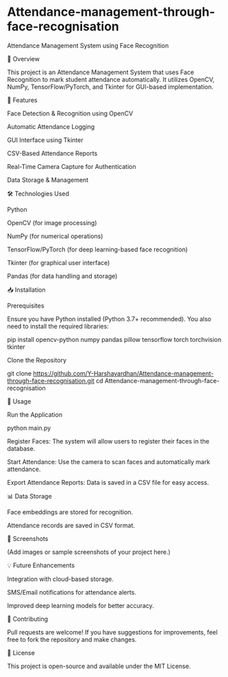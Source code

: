 # Attendance-management-through-face-recognisation
Attendance Management System using Face Recognition

📌 Overview

This project is an Attendance Management System that uses Face Recognition to mark student attendance automatically. It utilizes OpenCV, NumPy, TensorFlow/PyTorch, and Tkinter for GUI-based implementation.

🚀 Features

Face Detection & Recognition using OpenCV

Automatic Attendance Logging

GUI Interface using Tkinter

CSV-Based Attendance Reports

Real-Time Camera Capture for Authentication

Data Storage & Management

🛠️ Technologies Used

Python

OpenCV (for image processing)

NumPy (for numerical operations)

TensorFlow/PyTorch (for deep learning-based face recognition)

Tkinter (for graphical user interface)

Pandas (for data handling and storage)

📥 Installation

Prerequisites

Ensure you have Python installed (Python 3.7+ recommended). You also need to install the required libraries:

pip install opencv-python numpy pandas pillow tensorflow torch torchvision tkinter

Clone the Repository

git clone https://github.com/Y-Harshavardhan/Attendance-management-through-face-recognisation.git
cd Attendance-management-through-face-recognisation

🔧 Usage

Run the Application

python main.py

Register Faces: The system will allow users to register their faces in the database.

Start Attendance: Use the camera to scan faces and automatically mark attendance.

Export Attendance Reports: Data is saved in a CSV file for easy access.

📊 Data Storage

Face embeddings are stored for recognition.

Attendance records are saved in CSV format.

📸 Screenshots

(Add images or sample screenshots of your project here.)

💡 Future Enhancements

Integration with cloud-based storage.

SMS/Email notifications for attendance alerts.

Improved deep learning models for better accuracy.

🤝 Contributing

Pull requests are welcome! If you have suggestions for improvements, feel free to fork the repository and make changes.

📜 License

This project is open-source and available under the MIT License.
